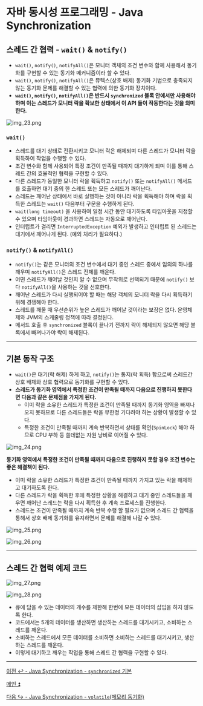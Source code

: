# 자바 동시성 프로그래밍 - Java Synchronization

## 스레드 간 협력 - `wait()` & `notify()`

- `wait()`, `notify()`, `notifyAll()`은 모니터 객체의 조건 변수와 함께 사용해서 동기화를 구현할 수 있는 동기화 메커니즘이라 할 수 있다.
- `wait()`, `notify()`, `notifyAll()`은 뮤텍스(상호 배제) 동기화 기법으로 충족되지 않는 동기화 문제를 해결할 수 있는 협력에 의한 동기화 장치이다.
- **`wait()`, `notify()`, `notifyAll()`은 반드시 `synchronized` 블록 안에서만 사용해야 하며 이는 스레드가 모니터 락을 확보한 상태에서 이 API 들이 작동한다는 것을 의미한다.**

![img_23.png](image/img_23.png)

### `wait()`

- 스레드를 대기 상태로 전환시키고 모니터 락은 해제되며 다른 스레드가 모니터 락을 획득하여 작업을 수행할 수 있다.
- 조건 변수와 함께 사용되어 특정 조건이 만족될 때까지 대기하게 되며 이를 통해 스레드 간의 효율적인 협력을 구현할 수 있다.
- 다른 스레드가 동일한 모니터 락을 획득하고 `notify()` 또는 `notifyAll()` 메서드를 호출하면 대기 중의 한 스레드 또는 모든 스레드가 깨어난다.
- 스레드는 깨어난 상태에서 바로 실행하는 것이 아니라 락을 획득해야 하며 락을 획득한 스레드는 `wait()` 다음부터 구문을 수행하게 된다.
- `wait(long timeout)` 을 사용하여 일정 시간 동안 대기하도록 타임아웃을 지정할 수 있으며 타임아웃이 경과하면 스레드는 자동으로 깨어난다.
- 인터럽트가 걸리면 `InterruptedException` 예외가 발생하고 인터럽트 된 스레드는 대기에서 깨어나게 된다. (예외 처리가 필요하다.)

### `notify()` & `notifyAll()`

- `notify()`는 같은 모니터의 조건 변수에서 대기 중인 스레드 중에서 임의의 하나를 깨우며 `notifyAll()`은 스레드 전체를 깨운다.
- 어떤 스레드가 깨어날 것인지 알 수 없으며 무작위로 선택되기 때문에 `notify()` 보다 `notifyAll()`을 사용하는 것을 선호한다.
- 깨어난 스레드가 다시 실행되어야 할 때는 해당 객체의 모니터 락을 다시 획득하기 위해 경쟁해야 한다.
- 스레드를 깨울 때 우선순위가 높은 스레드가 깨어날 것이라는 보장은 없다. 운영체제와 JVM의 스케줄링 정책에 따라 결정된다.
- 메서드 호출 후 `synchronized` 블록이 끝나기 전까지 락이 해제되지 않으면 해당 블록에서 빠져나가야 락이 해제된다.

---

## 기본 동작 구조

- `wait()`은 대기(락 해제) 하게 하고, `notify()`는 통지(락 획득) 함으로써 스레드간 상호 배제와 상호 협력으로 동기화를 구현할 수 있다.
- **스레드가 동기화 영역에서 특정한 조건이 만족될 때까지 다음으로 진행하지 못한다면 다음과 같은 문제점을 가지게 된다.**
  - 이미 락을 소유한 스레드가 특정한 조건이 만족될 때까지 동기화 영역을 빠져나오지 못하므로 다른 스레드들은 락을 무한정 기다려야 하는 상황이 발생할 수 있다.
  - 특정한 조건이 만족될 때까지 계속 반복하면서 상태를 확인(`SpinLock`) 해야 하므로 CPU 부하 등 쓸데없는 자원 낭비로 이어질 수 있다.

![img_24.png](image/img_24.png)

**동기화 영역에서 특정한 조건이 만족될 때까지 다음으로 진행하지 못할 경우 조건 변수는 좋은 해결책이 된다.**

- 이미 락을 소유한 스레드가 특정한 조건이 만족될 때까지 가지고 있는 락을 해제하고 대기하도록 한다.
- 다른 스레드가 락을 획득한 후에 특정한 상황을 해결하고 대기 중인 스레드들을 깨우면 깨어난 스레드는 락을 다시 획득한 후 계속 프로세스를 진행한다.
- 스레드는 조건이 만족될 때까지 계속 반복 수행 할 필요가 없으며 스레드 간 협력을 통해서 상호 배제 동기화를 유지하면서 문제를 해결해 나갈 수 있다.

![img_25.png](image/img_25.png)

![img_26.png](image/img_26.png)

---

## 스레드 간 협력 예제 코드

![img_27.png](image/img_27.png)

![img_28.png](image/img_28.png)

- 큐에 담을 수 있는 데이터의 개수를 제한해 한번에 모든 데이터의 삽입을 하지 않도록 한다.
- 코드에서는 5개의 데이터를 생산하면 생산하는 스레드를 대기시키고, 소비하는 스레드를 깨운다.
- 소비하는 스레드에서 모든 데이터를 소비하면 소비하는 스레드를 대기시키고, 생산하는 스레드를 깨운다.
- 이렇게 대기하고 깨우는 작업을 통해 스레드 간 협력을 구현할 수 있다.

---

[이전 ↩️ - Java Synchronization - `synchronized` 기본](https://github.com/genesis12345678/TIL/blob/main/Java/reactive/synchronization/javaSync/%EA%B8%B0%EB%B3%B8.md)

[메인 ⏫](https://github.com/genesis12345678/TIL/blob/main/Java/reactive/Main.md)

[다음 ↪️ - Java Synchronization - `volatile`(메모리 동기화)](https://github.com/genesis12345678/TIL/blob/main/Java/reactive/synchronization/javaSync/volatile.md)